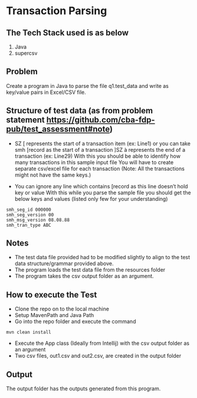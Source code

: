 
# Transaction Parsing 

## The Tech Stack used is as below
1. Java
2. supercsv

## Problem
Create a program in Java to parse the file q1.test_data and write as key/value pairs in Excel/CSV file.

## Structure of test data (as from problem statement https://github.com/cba-fdp-pub/test_assessment#note)
- SZ  [ represents the start of a transaction item (ex: Line1)  or you can take smh [record as the start of a transaction
]SZ à represents the end of a transaction (ex: Line29)
With this you should be able to identify how many transactions in this sample input file
You will have to create separate csv/excel file for each transaction (Note: All the transactions might not have the same keys.)

- You can ignore any line which contains [record as this line doesn’t hold key or value
With this while you parse the sample file you should get the below keys and values (listed only few for your understanding)
```
smh_seg_id 000000
smh_seg_version 00
smh_msg_version 08.08.88
smh_tran_type ABC
```
## Notes
- The test data file provided had to be modified slightly to align to the test data structure/grammar provided above.
- The program loads the test data file from the resources folder
- The program takes the csv output folder as an argument.
  
## How to execute the Test
  - Clone the repo on to the local machine
  - Setup MavenPath and Java Path
  - Go into the repo folder and execute the command 
  ```
  mvn clean install
  ```
  - Execute the App class (Ideally from Intellij) with the csv output folder as an argument
  - Two csv files, out1.csv and out2.csv, are created in the output folder
  
## Output
The output folder has the outputs generated from this program.
